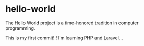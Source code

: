 # hello-world
The Hello World project is a time-honored tradition in computer programming.

This is my first commit!!!
I'm learning PHP and Laravel...
